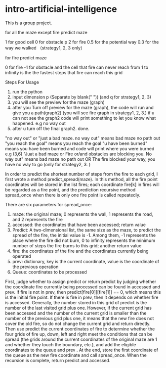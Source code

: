 # intro-artificial-intelligence
This is a group project.

for all the maze except fire predict maze

1 for good cell
0 for obstacle p
2 for fire
0.5 for the potential way
0.3 for the way we walked （strategy1, 2, 3 only）

for fire predict maze

0 for fire
-1 for obstacle and the cell that fire can never reach
from 1 to infinity is the the fastest steps that fire can reach this grid

Steps For Usage
1. run the python
2. input dimension p (Separate by blank(" "))  (and q for strategy1, 2, 3)
3. you will see the preview for the maze (graph)
4. after you Turn off preview for the maze (graph), the code will run and give you a path(graph2)  (you will see fire graph  in strategy1, 2, 3.) if u can not see the graph2 code will print something to let you know what happened. e.g no way out
5. after u turn off the final graph2. done.

"no way out" or "just a bad maze. no way out"  means bad maze  no path out 
"you reach the goal" means you reach the goal
"u have been burned" means  you  have been burned and code will print where you were burned    e.g (3,6)
"Juat a bad maze or Fire or/and obstacles are blocking you. No way out" means  bad maze  no path out   OR  The fire blocked your way, you have no way to go   (only for  strategy2, 3. )


In order to predict the shortest number of steps from the fire to each grid, I first wrote a method predict_spread(maze). 
In this method, all the fire point coordinates will be stored in the list fires; each coordinate fire[k] in fires will be regarded as a fire point, 
and the prediction recursive method spread_once when there is only one fire point is called repeatedly.

There are six parameters for spread_once:
1. maze: the original maze; 0 represents the wall, 1 represents the road, and 2 represents the fire
2. accessed: the coordinates that have been accessed; return value
3. Predict: A two-dimensional list, the same size as the maze, to predict the spread of the fire, the initial value is -1. 
Among them, -1 represents the place where the fire did not burn, 0 to infinity represents the minimum number of steps the fire burns to this grid; another return value
4. fire: the coordinates of the fire and the coordinates currently being operated
5. prev: dictionary, key is the current coordinate, value is the coordinate of the previous operation
6. Queue: coordinates to be processed

First, judge whether to assign predict or return predict by judging whether the coordinate fire currently being processed can be found in accessed and prev. If fire is not in prev, then predict[fire[0]][fire[1]] == 0, 
which means this is the initial fire point. If there is fire in prev, then it depends on whether fire is accessed. Generally, the number stored in this grid of predict is the number of the last visited grid plus one. 
However, if the current grid has been accessed and the number of the current grid is smaller than the number of the previous grid plus one, 
it means that the new fire does not cover the old fire, so do not change the current grid and return directly. 
Then use predict the current coordinates of fire to determine whether the four grids of fire up, down, left and right meet the conditions that can be spread 
(the grids around the current coordinates of the original maze are 1 and whether they touch the boundary, etc.), and add the eligible coordinates to the queue and prev .
 At the end, store the first coordinate of the queue as the new fire coordinate and call spread_once. When the recursion is complete, return predict and accessed.
